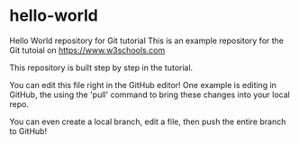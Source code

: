 # hello-world
Hello World repository for Git tutorial
This is an example repository for the Git tutoial on https://www.w3schools.com

This repository is built step by step in the tutorial.

You can edit this file right in the GitHub editor!  One example is editing in GitHub, the using the 'pull' command to bring these changes into your local repo.

You can even create a local branch, edit a file, then push the entire branch to GitHub!
